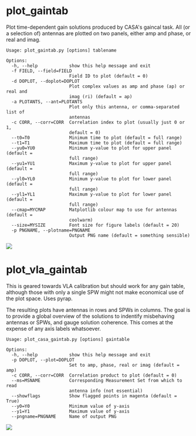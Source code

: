 # plot_gaintab

Plot time-dependent gain solutions produced by CASA's gaincal task. All (or a selection of) antennas are plotted on two panels, either amp and phase, or real and imag.

```
Usage: plot_gaintab.py [options] tablename

Options:
  -h, --help            show this help message and exit
  -f FIELD, --field=FIELD
                        Field ID to plot (default = 0)
  -d DOPLOT, --doplot=DOPLOT
                        Plot complex values as amp and phase (ap) or real and
                        imag (ri) (default = ap)
  -a PLOTANTS, --ant=PLOTANTS
                        Plot only this antenna, or comma-separated list of
                        antennas
  -c CORR, --corr=CORR  Correlation index to plot (usually just 0 or 1,
                        default = 0)
  --t0=T0               Minimum time to plot (default = full range)
  --t1=T1               Maximum time to plot (default = full range)
  --yu0=YU0             Minimum y-value to plot for upper panel (default =
                        full range)
  --yu1=YU1             Maximum y-value to plot for upper panel (default =
                        full range)
  --yl0=YL0             Minimum y-value to plot for lower panel (default =
                        full range)
  --yl1=YL1             Maximum y-value to plot for lower panel (default =
                        full range)
  --cmap=MYCMAP         Matplotlib colour map to use for antennas (default =
                        coolwarm)
  --size=MYSIZE         Font size for figure labels (default = 20)
  -p PNGNAME, --plotname=PNGNAME
                        Output PNG name (default = something sensible)
```

![](https://i.imgur.com/eDzd6kK.jpg)

# plot_vla_gaintab

This is geared towards VLA calibration but should work for any gain table, although those with only a single SPW might not make economical use of the plot space. Uses pyrap.

The resulting plots have antennas in rows and SPWs in columns. The goal is to provide a global overview of the solutions to indentify misbehaving antennas or SPWs, and gauge solution coherence. This comes at the expense of any axis labels whatsoever. 

```
Usage: plot_casa_gaintab.py [options] gaintable

Options:
  -h, --help            show this help message and exit
  -p DOPLOT, --plot=DOPLOT
                        Set to amp, phase, real or imag (default = amp)
  -c CORR, --corr=CORR  Correlation product to plot (default = 0)
  --ms=MSNAME           Corresponding Measurement Set from which to read
                        antenna info (not essential)
  --showflags           Show flagged points in magenta (default = True)
  --y0=Y0               Minimum value of y-axis
  --y1=Y1               Maximum value of y-axis
  --pngname=PNGNAME     Name of output PNG
```

![](http://i.imgur.com/plF2K6w.jpg)
